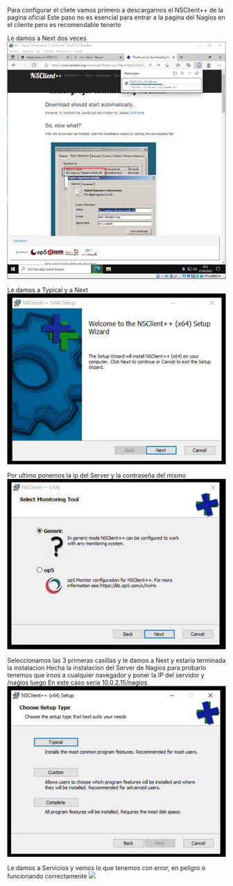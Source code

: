
Para configurar el cliete vamos primero a descargarnos el NSClient++ de la pagina oficial
Este paso no es esencial para entrar a la pagina del Nagios en el cliente pero es recomendable tenerlo

Le damos a Next dos veces
![](imagen/51.png)

Le damos a Typical y a Next
![](imagen/52.png)

Por ultimo ponemos la ip del Server y la contraseña del mismo
![](imagen/53.png)

Seleccionamos las 3 primeras casillas y le damos a Next y estaria terminada la instalacion
Hecha la instalacion del Server de Nagios para probarlo tenemos que irnos a cualquier navegador y poner la IP del servidor y /nagios luego
En este caso seria 10.0.2.15/nagios
![](imagen/54.png)

Le damos a Servicios y vemos lo que tenemos con error, en peligro o funcionando correctamente
![](imagen/67.png)
